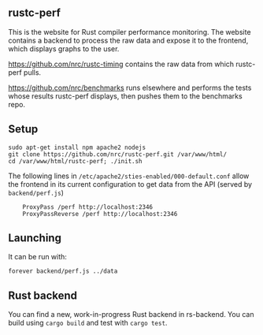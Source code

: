 rustc-perf
----------

This is the website for Rust compiler performance monitoring. The website
contains a backend to process the raw data and expose it to the frontend,
which displays graphs to the user.

https://github.com/nrc/rustc-timing contains the raw data from which rustc-perf
pulls.

https://github.com/nrc/benchmarks runs elsewhere and performs the tests whose
results rustc-perf displays, then pushes them to the benchmarks repo.

Setup
-----

```
sudo apt-get install npm apache2 nodejs
git clone https://github.com/nrc/rustc-perf.git /var/www/html/
cd /var/www/html/rustc-perf; ./init.sh
```

The following lines in `/etc/apache2/sties-enabled/000-default.conf` allow the
frontend in its current configuration to get data from the API (served by
`backend/perf.js`)

```
    ProxyPass /perf http://localhost:2346
    ProxyPassReverse /perf http://localhost:2346
```

Launching
---------

It can be run with:

```
forever backend/perf.js ../data
```

Rust backend
------------

You can find a new, work-in-progress Rust backend in rs-backend. You can build
using `cargo build` and test with `cargo test`.

